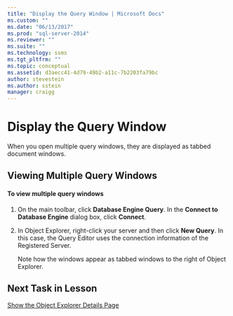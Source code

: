 ```yaml
---
title: "Display the Query Window | Microsoft Docs"
ms.custom: ""
ms.date: "06/13/2017"
ms.prod: "sql-server-2014"
ms.reviewer: ""
ms.suite: ""
ms.technology: ssms
ms.tgt_pltfrm: ""
ms.topic: conceptual
ms.assetid: d3aecc41-4d79-49b2-a11c-7b2203fa79bc
author: stevestein
ms.author: sstein
manager: craigg
---
```

# Display the Query Window
  When you open multiple query windows, they are displayed as tabbed document windows.  
  
## Viewing Multiple Query Windows  
  
#### To view multiple query windows  
  
1.  On the main toolbar, click **Database Engine Query**. In the **Connect to Database Engine** dialog box, click **Connect**.  
  
2.  In Object Explorer, right-click your server and then click **New Query**. In this case, the Query Editor uses the connection information of the Registered Server.  
  
     Note how the windows appear as tabbed windows to the right of Object Explorer.  
  
## Next Task in Lesson  
 [Show the Object Explorer Details Page](lesson-1-5-show-the-object-explorer-details-page.md)  
  
  
